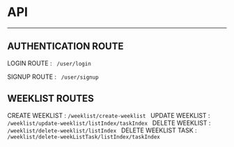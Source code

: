 # API

---

## AUTHENTICATION ROUTE

LOGIN ROUTE : <code> /user/login </code>

SIGNUP ROUTE : <code> /user/signup </code>

## WEEKLIST ROUTES

CREATE WEEKLIST : <code>/weeklist/create-weeklist </code>
UPDATE WEEKLIST : <code>/weeklist/update-weeklist/listIndex/taskIndex </code>
DELETE WEEKLIST : <code>/weeklist/delete-weeklist/listIndex </code>
DELETE WEEKLIST TASK : <code>/weeklist/delete-weekListTask/listIndex/taskIndex</code>
